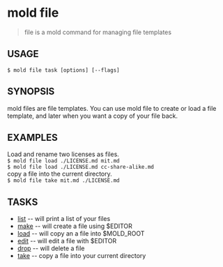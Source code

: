 mold file
====

> file is a mold command for managing file templates

## USAGE
`$ mold file task [options] [--flags]`

## SYNOPSIS  
mold files are file templates. You can use mold file to create
or load a file template, and later when you want a copy of
your file back.

## EXAMPLES
Load and rename two licenses as files.  
<span />`$ mold file load ./LICENSE.md mit.md`    
<span />`$ mold file load ./LICENSE.md cc-share-alike.md`    
copy a file into the current directory.   
<span />`$ mold file take mit.md ./LICENSE.md`   

## TASKS
* [list](file_list_help.md) -- will print a list of your files
* [make](file_make_help.md) -- will create a file using $EDITOR
* [load](file_load_help.md) -- will copy an a file into $MOLD_ROOT
* [edit](file_edit_help.md) -- will edit a file with $EDITOR
* [drop](file_drop_help.md) -- will delete a file
* [take](file_take_help.md) -- copy a file into your current directory
